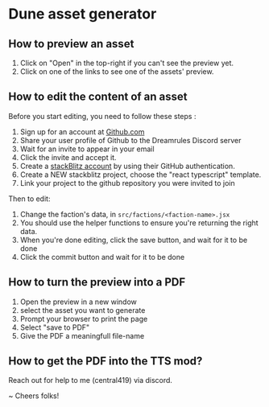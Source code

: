 # Dune asset generator

## How to preview an asset

1. Click on "Open" in the top-right if you can't see the preview yet.
2. Click on one of the links to see one of the assets' preview.

## How to edit the content of an asset

Before you start editing, you need to follow these steps :

1. Sign up for an account at [Github.com](https://github.com)
2. Share your user profile of Github to the Dreamrules Discord server
3. Wait for an invite to appear in your email
4. Click the invite and accept it.
5. Create a [stackBlitz account](https://stackblitz.com/) by using their GitHub authentication.
6. Create a NEW stackblitz project, choose the "react typescript" template.
7. Link your project to the github repository you were invited to join

Then to edit:

1. Change the faction's data, in `src/factions/<faction-name>.jsx`
2. You should use the helper functions to ensure you're returning the right data.
3. When you're done editing, click the save button, and wait for it to be done
4. Click the commit button and wait for it to be done

## How to turn the preview into a PDF

1. Open the preview in a new window
2. select the asset you want to generate
3. Prompt your browser to print the page
4. Select "save to PDF"
5. Give the PDF a meaningfull file-name

## How to get the PDF into the TTS mod?

Reach out for help to me (central419) via discord.

~ Cheers folks!
